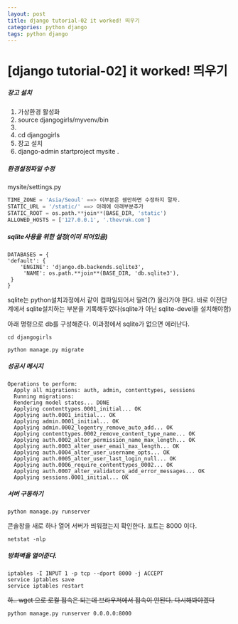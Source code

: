 ```yaml
---
layout: post
title: django tutorial-02 it worked! 띄우기
categories: python django
tags: python django
---
```


# [django tutorial-02] it worked! 띄우기



##### 장고 설치

1. 가상환경 활성화
2. source djangogirls/myvenv/bin
3. 
4. cd djangogirls
5. 장고 설치
6. django-admin startproject mysite .

 

##### 환경설정파일 수정
mysite/settings.py

```python
TIME_ZONE = 'Asia/Seoul' ==> 이부분은 웬만하면 수정하지 말자.
STATIC_URL = '/static/' ==> 아래에 아래부분추가
STATIC_ROOT = os.path.**join**(BASE_DIR, 'static')
ALLOWED_HOSTS = ['127.0.0.1', '.thevruk.com']
```

##### sqlite사용을 위한 설정(이미 되어있음)

```properties
DATABASES = {
'default': {
    'ENGINE': 'django.db.backends.sqlite3',
     'NAME': os.path.**join**(BASE_DIR, 'db.sqlite3'),
 }
}
```



sqlite는 python설치과정에서 같이 컴파일되어서 딸려(?) 올라가야 한다. 바로 이전단계에서 sqlite설치하는 부분을 기록해두었다(sqlite가 아닌 sqlite-devel을 설치해야함)

아래 명령으로 db를 구성해준다. 이과정에서 sqlite가 없으면 에러난다.

`cd djangogirls`

`python manage.py migrate`

##### 성공시 메시지

```shell
Operations to perform:
  Apply all migrations: auth, admin, contenttypes, sessions
  Running migrations:
  Rendering model states... DONE
  Applying contenttypes.0001_initial... OK
  Applying auth.0001_initial... OK
  Applying admin.0001_initial... OK
  Applying admin.0002_logentry_remove_auto_add... OK
  Applying contenttypes.0002_remove_content_type_name... OK
  Applying auth.0002_alter_permission_name_max_length... OK
  Applying auth.0003_alter_user_email_max_length... OK
  Applying auth.0004_alter_user_username_opts... OK
  Applying auth.0005_alter_user_last_login_null... OK
  Applying auth.0006_require_contenttypes_0002... OK
  Applying auth.0007_alter_validators_add_error_messages... OK
  Applying sessions.0001_initial... OK
```



##### 서버 구동하기

`python manage.py runserver`

콘솔창을 새로 하나 열어 서버가 띄워졌는지 확인한다. 포트는 8000 이다.

`netstat -nlp`

##### 방화벽을 열어준다.

```shell
iptables -I INPUT 1 -p tcp --dport 8000 -j ACCEPT 
service iptables save
service iptables restart
```

 

~~하.. wget 으로 로컬 접속은 되는데 브라우저에서 접속이 안된다. 다시해봐야겠다~~

`python manage.py runserver 0.0.0.0:8000`

 